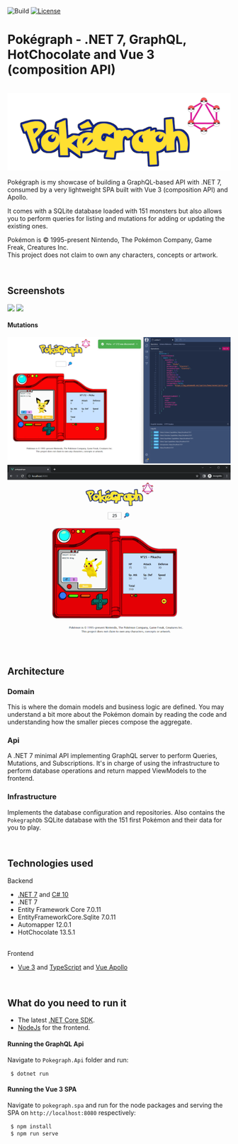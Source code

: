 ![Build](https://github.com/falberthen/pokegraph/actions/workflows/pokegraph.yml/badge.svg)
[![License](https://img.shields.io/github/license/falberthen/pokegraph.svg)](LICENSE)

# Pokégraph - .NET 7, GraphQL, HotChocolate and Vue 3 (composition API)

<p align="center">
  <br />
<img src="https://github.com/falberthen/pokegraph/blob/master/src/pokegraph.spa/src/assets/pokegraph-logo.png?raw=true"/>
</p>

Pokégraph is my showcase of building a GraphQL-based API with .NET 7, consumed by a very lightweight SPA built with Vue 3 (composition API) and Apollo.

It comes with a SQLite database loaded with 151 monsters but also allows you to perform queries for listing and mutations for adding or updating the existing ones.

<p>
	Pokémon is © 1995-present Nintendo, The Pokémon Company, Game Freak, Creatures Inc.
	<br/>This project does not claim to own any characters, concepts or artwork.
</p>

<br>

## Screenshots

<img src="https://github.com/falberthen/pokegraph/blob/master/src/pokegraph.spa/images/pokegraph.gif" target="_blank"/>

<img src="https://github.com/falberthen/pokegraph/blob/master/src/pokegraph.spa/images/pokegraph-search.gif" target="_blank"/>

#### Mutations

<img src="https://github.com/falberthen/pokegraph/blob/master/src/pokegraph.spa/images/pokegraph-mutation.png" target="_blank"/>

<img src="https://github.com/falberthen/pokegraph/blob/master/src/pokegraph.spa/images/pokegraph-mutation.gif" target="_blank"/>

<br/>

## Architecture 
    
### Domain
This is where the domain models and business logic are defined. You may understand a bit more about the Pokémon domain by reading the code and understanding how the smaller pieces compose the aggregate.
<br/>

### Api
A .NET 7 minimal API implementing GraphQL server to perform Queries, Mutations, and Subscriptions. It's in charge of using the infrastructure to perform database operations and return mapped ViewModels to the frontend.
<br/>

### Infrastructure
Implements the database configuration and repositories. Also contains the `PokegraphDb` SQLite database with the 151 first Pokémon and their data for you to play.
<br/>

<br>

## Technologies used

Backend
<ul>
	<li><a href='https://dotnet.microsoft.com/en-us/download/dotnet/7.0' target="_blank">.NET 7</a> and 
	<a href='https://msdn.microsoft.com/en-us/library/67ef8sbd.aspx' target="_blank">C# 10</a></li>
	<li>.NET 7</li>
	<li>Entity Framework Core 7.0.11</li>
	<li>EntityFrameworkCore.Sqlite 7.0.11</li>
	<li>Automapper 12.0.1</li>
	<li>HotChocolate 13.5.1</li>
</ul>
<br>
Frontend
<ul>
	<li>
		<a href='https://vuejs.org/' target="_blank">Vue 3</a> and <a href='http://www.typescriptlang.org/' target="_blank">TypeScript</a> and <a href='https://apollo.vuejs.org/' target="_blank">Vue Apollo</a>
	</li>
</ul>

<br>


## What do you need to run it

- The latest <a href="https://dotnet.microsoft.com/download" target="_blank">.NET Core SDK</a>.
- <a href='https://nodejs.org' target="_blank">NodeJs</a> for the frontend.

#### Running the GraphQL Api
    
Navigate to `Pokegraph.Api` folder and run:
```console
 $ dotnet run
``` 

#### Running the Vue 3 SPA
    
Navigate to `pokegraph.spa` and run for the node packages and serving the SPA on `http://localhost:8080` respectively:

```console
 $ npm install
 $ npm run serve
```
